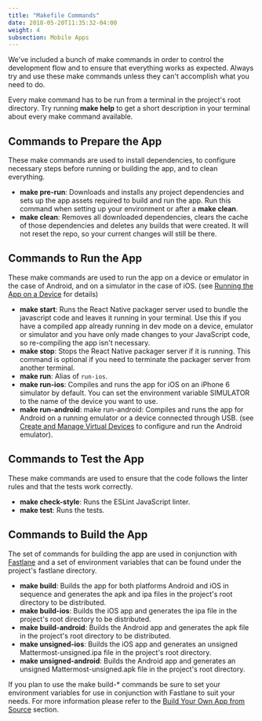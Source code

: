 ```yaml
---
title: "Makefile Commands"
date: 2018-05-20T11:35:32-04:00
weight: 4
subsection: Mobile Apps
---
```


We've included a bunch of make commands in order to control the development flow and to ensure that everything works as expected. Always try and use these make commands unless they can't accomplish what you need to do.

Every make command has to be run from a terminal in the project's root directory. Try running **make help** to get a short description in your terminal about every make command available.

## Commands to Prepare the App

These make commands are used to install dependencies, to configure necessary steps before running or building the app, and to clean everything.

 - **make pre-run**: Downloads and installs any project dependencies and sets up the app assets required to build and run the app. Run this command when setting up your environment or after a **make clean**.
 - **make clean**: Removes all downloaded dependencies, clears the cache of those dependencies and deletes any builds that were created. It will not reset the repo, so your current changes will still be there.

## Commands to Run the App

These make commands are used to run the app on a device or emulator in the case of Android, and on a simulator in the case of iOS. (see [Running the App on a Device](/contribute/mobile/run-on-device) for details)

- **make start**: Runs the React Native packager server used to bundle the javascript code and leaves it running in your terminal. Use this if you have a compiled app already running in dev mode on a device, emulator or simulator and you have only made changes to your JavaScript code, so re-compiling the app isn't necessary.
- **make stop**: Stops the React Native packager server if it is running. This command is optional if you need to terminate the packager server from another terminal.
- **make run**: Alias of `run-ios`.
- **make run-ios**: Compiles and runs the app for iOS on an iPhone 6 simulator by default. You can set the environment variable SIMULATOR to the name of the device you want to use.
- **make run-android**: make run-android: Compiles and runs the app for Android on a running emulator or a device connected through USB. (see [Create and Manage Virtual Devices](https://developer.android.com/studio/run/managing-avds.html) to configure and run the Android emulator).

## Commands to Test the App

These make commands are used to ensure that the code follows the linter rules and that the tests work correctly.

- **make check-style**: Runs the ESLint JavaScript linter.
- **make test**: Runs the tests.

## Commands to Build the App

The set of commands for building the app are used in conjunction with [Fastlane](https://fastlane.tools/) and a set of environment variables that can be found under the project's fastlane directory.

- **make build**: Builds the app for both platforms Android and iOS in sequence and generates the apk and ipa files in the project's root directory to be distributed.
- **make build-ios**: Builds the iOS app and generates the ipa file in the project's root directory to be distributed.
- **make build-android**: Builds the Android app and generates the apk file in the project's root directory to be distributed.
- **make unsigned-ios**: Builds the iOS app and generates an unsigned Mattermost-unsigned.ipa file in the project's root directory.
- **make unsigned-android**: Builds the Android app and generates an unsigned Mattermost-unsigned.apk file in the project's root directory.

If you plan to use the make build-\* commands be sure to set your environment variables for use in conjunction with Fastlane to suit your needs. For more information please refer to the [Build Your Own App from Source](/contribute/mobile/build-your-own) section.
